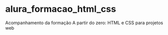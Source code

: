 # alura_formacao_html_css
Acompanhamento da formação A partir do zero: HTML e CSS para projetos web
